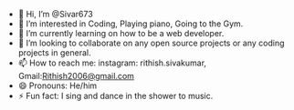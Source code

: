 - 👋 Hi, I’m @Sivar673
- 👀 I’m interested in Coding, Playing piano, Going to the Gym.
- 🌱 I’m currently learning on how to be a web developer. 
- 💞️ I’m looking to collaborate on any open source projects or any coding projects in general. 
- 📫 How to reach me: instagram: rithish.sivakumar, Gmail:Rithish2006@gmail.com
- 😄 Pronouns: He/him
- ⚡ Fun fact: I sing and dance in the shower to music.

<!---
Sivar673/Sivar673 is a ✨ special ✨ repository because its `README.md` (this file) appears on your GitHub profile.
You can click the Preview link to take a look at your changes.
--->
